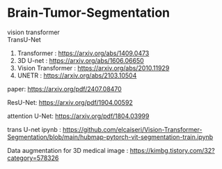 # Brain-Tumor-Segmentation

vision transformer  
TransU-Net   

1. Transformer : https://arxiv.org/abs/1409.0473
2. 3D U-net : https://arxiv.org/abs/1606.06650
3. Vision Transformer : https://arxiv.org/abs/2010.11929
4. UNETR : https://arxiv.org/abs/2103.10504

paper: https://arxiv.org/pdf/2407.08470

ResU-Net: https://arxiv.org/pdf/1904.00592

attention U-Net: https://arxiv.org/pdf/1804.03999

trans U-net ipynb : https://github.com/elcaiseri/Vision-Transformer-Segmentation/blob/main/hubmap-pytorch-vit-segmentation-train.ipynb

Data augmentation for 3D medical image : https://kimbg.tistory.com/32?category=578326
